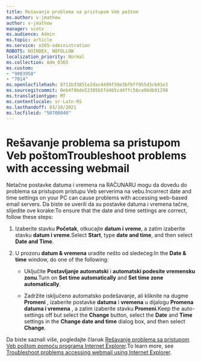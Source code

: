```yaml
---
title: Rešavanje problema sa pristupom Veb poštom
ms.author: v-jmathew
author: v-jmathew
manager: scotv
ms.audience: Admin
ms.topic: article
ms.service: o365-administration
ROBOTS: NOINDEX, NOFOLLOW
localization_priority: Normal
ms.collection: Adm_O365
ms.custom:
- "9003958"
- "7014"
ms.openlocfilehash: 8711b33851e2dac4499f39e3bfbff955d3cb91e3
ms.sourcegitcommit: 0eb4f9bde53395b5fd4b5cd4ffc56ca96db91298
ms.translationtype: MT
ms.contentlocale: sr-Latn-RS
ms.lasthandoff: 03/10/2021
ms.locfileid: "50708040"
---
```

# <a name="troubleshoot-problems-with-accessing-webmail"></a><span data-ttu-id="64e3c-102">Rešavanje problema sa pristupom Veb poštom</span><span class="sxs-lookup"><span data-stu-id="64e3c-102">Troubleshoot problems with accessing webmail</span></span>

<span data-ttu-id="64e3c-103">Netačne postavke datuma i vremena na RAČUNARU mogu da dovedu do problema sa pristupom pristupu Veb serverima na vebu.</span><span class="sxs-lookup"><span data-stu-id="64e3c-103">Incorrect date and time settings on your PC can cause problems with accessing web-based email servers.</span></span> <span data-ttu-id="64e3c-104">Da biste se uverili da su postavke datuma i vremena tačne, slijedite ove korake:</span><span class="sxs-lookup"><span data-stu-id="64e3c-104">To ensure that the date and time settings are correct, follow these steps:</span></span>

1. <span data-ttu-id="64e3c-105">Izaberite stavku **Početak**, otkucajte **datum i vreme**, a zatim izaberite stavku **datum i vreme**.</span><span class="sxs-lookup"><span data-stu-id="64e3c-105">Select **Start**, type **date and time**, and then select **Date and Time**.</span></span>
2. <span data-ttu-id="64e3c-106">U prozoru **datum & vremena** uradite nešto od sledećeg:</span><span class="sxs-lookup"><span data-stu-id="64e3c-106">In the **Date & time** window, do one of the following:</span></span>

    - <span data-ttu-id="64e3c-107">Uključite **Postavljanje automatski** i **automatski podesite vremensku zonu**.</span><span class="sxs-lookup"><span data-stu-id="64e3c-107">Turn on **Set time automatically** and **Set time zone automatically**.</span></span>

    - <span data-ttu-id="64e3c-108">Zadržite isključeno automatsko podešavanje, ali kliknite na dugme **Promeni** , izaberite postavke **datuma** i **vremena** u dijalogu **Promena datuma i vremena** , a zatim izaberite stavku **Promeni**.</span><span class="sxs-lookup"><span data-stu-id="64e3c-108">Keep the auto-settings off but select the **Change** button, select the **Date** and **Time** settings in the **Change date and time** dialog box, and then select **Change**.</span></span>

<span data-ttu-id="64e3c-109">Da biste saznali više, pogledajte članak [Rešavanje problema sa pristupom Veb poštom pomoću programa Internet Explorer](https://answers.microsoft.com/windows/forum/all/problem-accessing-email-through-ie/41f871f3-6df3-4bc9-a5bd-7f71651a2888).</span><span class="sxs-lookup"><span data-stu-id="64e3c-109">To learn more, see [Troubleshoot problems accessing webmail using Internet Explorer](https://answers.microsoft.com/windows/forum/all/problem-accessing-email-through-ie/41f871f3-6df3-4bc9-a5bd-7f71651a2888).</span></span>
